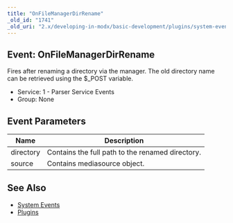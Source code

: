 ```yaml
---
title: "OnFileManagerDirRename"
_old_id: "1741"
_old_uri: "2.x/developing-in-modx/basic-development/plugins/system-events/onfilemanagerdirrename"
---
```


## Event: OnFileManagerDirRename

Fires after renaming a directory via the manager. The old directory name can be retrieved using the $\_POST variable.

- Service: 1 - Parser Service Events
- Group: None

## Event Parameters

| Name      | Description                                      |
| --------- | ------------------------------------------------ |
| directory | Contains the full path to the renamed directory. |
| source    | Contains mediasource object.                     |

## See Also

- [System Events](extending-modx/plugins/system-events)
- [Plugins](extending-modx/plugins)
